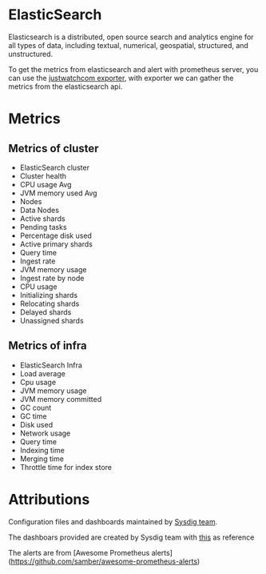 # ElasticSearch
Elasticsearch is a distributed, open source search and analytics engine for all types of data, including textual, numerical, geospatial, structured,
and unstructured.

To get the metrics from elasticsearch and alert with prometheus server, you can use the [justwatchcom exporter](https://github.com/justwatchcom/elasticsearch_exporter),
with exporter we can gather the metrics from the elasticsearch api.

# Metrics
## Metrics of cluster
* ElasticSearch cluster
* Cluster health
* CPU usage Avg
* JVM memory used Avg
* Nodes
* Data Nodes
* Active shards
* Pending tasks
* Percentage disk used
* Active primary shards
* Query time
* Ingest rate
* JVM memory usage
* Ingest rate by node
* CPU usage
* Initializing shards
* Relocating shards
* Delayed shards
* Unassigned shards

## Metrics of infra
* ElasticSearch Infra
* Load average
* Cpu usage
* JVM memory usage
* JVM memory committed
* GC count
* GC time
* Disk used
* Network usage
* Query time
* Indexing time
* Merging time
* Throttle time for index store

# Attributions
Configuration files and dashboards maintained by [Sysdig team](https://sysdig.com/).

The dashboars provided are created by Sysdig team with [this](https://grafana.com/grafana/dashboards/6483) as reference

The alerts are from [Awesome Prometheus alerts] (https://github.com/samber/awesome-prometheus-alerts)
